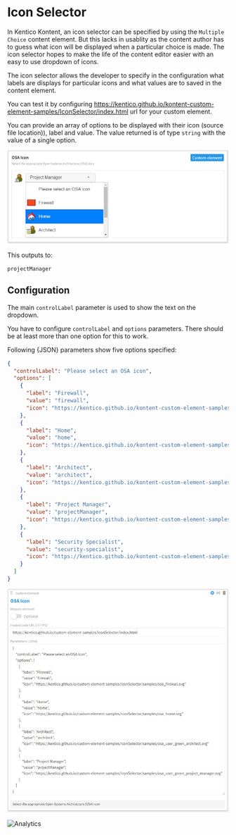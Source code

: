 # Icon Selector

In Kentico Kontent, an icon selector can be specified by using the `Multiple Choice` content element. But this lacks in usablity as the content author has to guess what icon will be displayed when a particular choice is made. The icon selector hopes to make the life of the content editor easier with an easy to use dropdown of icons.

The icon selector allows the developer to specify in the configuration what labels are displays for particular icons and what values are to saved in the content element.

You can test it by configuring https://kentico.github.io/kontent-custom-element-samples/IconSelector/index.html url for your custom element.

You can provide an array of options to be displayed with their icon (source file location)), label and value. The value returned is of type `string` with the value of a single option.

![screenshot](demo/icon-selector-ui.jpg)

This outputs to:

```plain
projectManager
```

## Configuration

The main `controlLabel` parameter is used to show the text on the dropdown.

You have to configure `controlLabel` and `options` parameters. There should be at least more than one option for this to work.

Following {JSON} parameters show five options specified:

```json
{
  "controlLabel": "Please select an OSA icon",
  "options": [
    {
      "label": "Firewall",
      "value": "firewall",
      "icon": "https://kentico.github.io/kontent-custom-element-samples/IconSelector/samples/osa_firewall.svg"
    },
    {
      "label": "Home",
      "value": "home",
      "icon": "https://kentico.github.io/kontent-custom-element-samples/IconSelector/samples/osa_home.svg"
    },
    {
      "label": "Architect",
      "value": "architect",
      "icon": "https://kentico.github.io/kontent-custom-element-samples/IconSelector/samples/osa_user_green_architect.svg"
    },
    {
      "label": "Project Manager",
      "value": "projectManager",
      "icon": "https://kentico.github.io/kontent-custom-element-samples/IconSelector/samples/osa_user_green_project_manager.svg"
    },
    {
      "label": "Security Specialist",
      "value": "security-specialist",
      "icon": "https://kentico.github.io/kontent-custom-element-samples/IconSelector/samples/osa_user_blue_security_specialist.svg"
    }
  ]
}
```

![screenshot](demo/icon-selector-config.jpg)

![Analytics](https://kentico-ga-beacon.azurewebsites.net/api/UA-69014260-4/Kentico/kontent-custom-element-samples/IconSelector?pixel)

